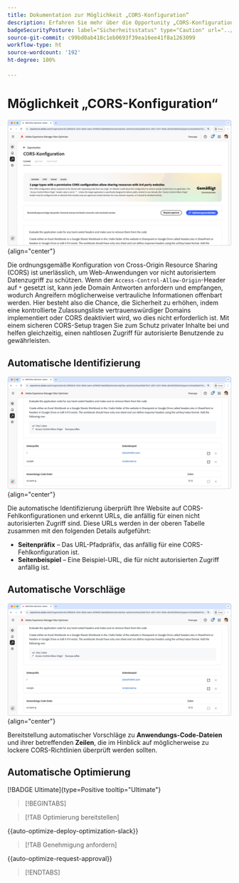 ```yaml
---
title: Dokumentation zur Möglichkeit „CORS-Konfiguration“
description: Erfahren Sie mehr über die Opportunity „CORS-Konfiguration“ und finden Sie heraus, wie Sie Sicherheitsschwachstellen auf der Site identifizieren und beheben.
badgeSecurityPosture: label="Sicherheitsstatus" type="Caution" url="../../opportunity-types/security-posture.md" tooltip="Sicherheitsstatus"
source-git-commit: c99bd0ab418c1eb0693f39ea16ee41f8a1263099
workflow-type: ht
source-wordcount: '192'
ht-degree: 100%

---
```



# Möglichkeit „CORS-Konfiguration“

![Möglichkeit „CORS-Konfiguration“](./assets/cors-configuration/hero.png){align="center"}

Die ordnungsgemäße Konfiguration von Cross-Origin Resource Sharing (CORS) ist unerlässlich, um Web-Anwendungen vor nicht autorisiertem Datenzugriff zu schützen. Wenn der `Access-Control-Allow-Origin`-Header auf `*` gesetzt ist, kann jede Domain Antworten anfordern und empfangen, wodurch Angreifern möglicherweise vertrauliche Informationen offenbart werden. Hier besteht also die Chance, die Sicherheit zu erhöhen, indem eine kontrollierte Zulassungsliste vertrauenswürdiger Domains implementiert oder CORS deaktiviert wird, wo dies nicht erforderlich ist. Mit einem sicheren CORS-Setup tragen Sie zum Schutz privater Inhalte bei und helfen gleichzeitig, einen nahtlosen Zugriff für autorisierte Benutzende zu gewährleisten.

## Automatische Identifizierung

![Automatische Identifizierung der Möglichkeit „CORS-Konfiguration“](./assets/cors-configuration/auto-identify.png){align="center"}

Die automatische Identifizierung überprüft Ihre Website auf CORS-Fehlkonfigurationen und erkennt URLs, die anfällig für einen nicht autorisierten Zugriff sind. Diese URLs werden in der oberen Tabelle zusammen mit den folgenden Details aufgeführt:

* **Seitenpräfix** – Das URL-Pfadpräfix, das anfällig für eine CORS-Fehlkonfiguration ist.
* **Seitenbeispiel** – Eine Beispiel-URL, die für nicht autorisierten Zugriff anfällig ist.

## Automatische Vorschläge

![Automatische Vorschläge für die Möglichkeit „CORS-Konfiguration“](./assets/cors-configuration/auto-suggest.png){align="center"}

Bereitstellung automatischer Vorschläge zu **Anwendungs-Code-Dateien** und ihrer betreffenden **Zeilen**, die im Hinblick auf möglicherweise zu lockere CORS-Richtlinien überprüft werden sollten.


## Automatische Optimierung

[!BADGE Ultimate]{type=Positive tooltip="Ultimate"}

>[!BEGINTABS]

>[!TAB Optimierung bereitstellen]

{{auto-optimize-deploy-optimization-slack}}

>[!TAB Genehmigung anfordern]

{{auto-optimize-request-approval}}

>[!ENDTABS]
